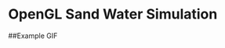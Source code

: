 # OpenGL Sand Water Simulation

##Example GIF
<a href="https://imgflip.com/gif/5fpubv" src="https://imgflip.com/gif/5fpubv.gif" title="made at imgflip.com"/> </a>

